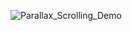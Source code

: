 ![Parallax_Scrolling_Demo](https://github.com/Leng-H/parallax-scrolling/assets/45100515/4f2bfa87-f6f9-457f-a8eb-4e69be89fcc8)
